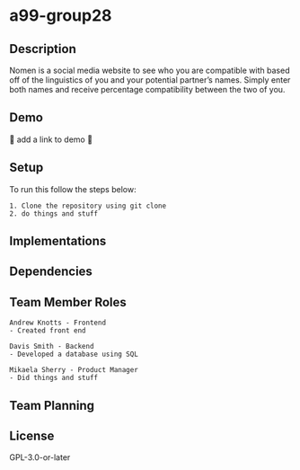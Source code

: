 # a99-group28

## Description

Nomen is a social media website to see who you are compatible with based off of the linguistics of you and your potential partner’s names. Simply enter both names and receive percentage compatibility between the two of you.

## Demo

🐸 add a link to demo 🐸

## Setup

To run this follow the steps below:
```
1. Clone the repository using git clone
2. do things and stuff
```

## Implementations

## Dependencies

## Team Member Roles
```
Andrew Knotts - Frontend
- Created front end

Davis Smith - Backend
- Developed a database using SQL

Mikaela Sherry - Product Manager
- Did things and stuff
```
## Team Planning

## License
GPL-3.0-or-later
